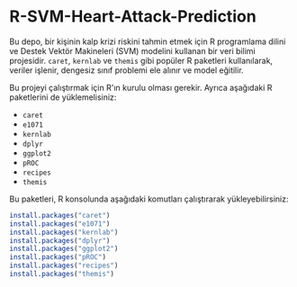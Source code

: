 # R-SVM-Heart-Attack-Prediction

Bu depo, bir kişinin kalp krizi riskini tahmin etmek için R programlama dilini ve Destek Vektör Makineleri (SVM) modelini kullanan bir veri bilimi projesidir.
`caret`, `kernlab` ve `themis` gibi popüler R paketleri kullanılarak, veriler işlenir, dengesiz sınıf problemi ele alınır ve model eğitilir.


Bu projeyi çalıştırmak için R'ın kurulu olması gerekir. Ayrıca aşağıdaki R paketlerini de yüklemelisiniz:

-   `caret`
-   `e1071`
-   `kernlab`
-   `dplyr`
-   `ggplot2`
-   `pROC`
-   `recipes`
-   `themis`

Bu paketleri, R konsolunda aşağıdaki komutları çalıştırarak yükleyebilirsiniz:

```R
install.packages("caret")
install.packages("e1071")
install.packages("kernlab")
install.packages("dplyr")
install.packages("ggplot2")
install.packages("pROC")
install.packages("recipes")
install.packages("themis")
